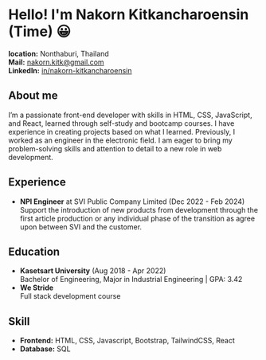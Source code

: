 # Hello! I'm Nakorn Kitkancharoensin (Time) &#128512;
**location:** Nonthaburi, Thailand <br>
**Mail:** nakorn.kitk@gmail.com <br>
**LinkedIn:** [in/nakorn-kitkancharoensin](www.linkedin.com/in/nakorn-kitkancharoensin)


## About me
I’m a passionate front-end developer with skills in HTML, CSS, JavaScript, and React, learned through self-study and bootcamp courses. I have experience in creating projects based on what I learned. Previously, I worked as an engineer in the electronic field. I am eager to bring my problem-solving skills and attention to detail to a new role in web development. 

## Experience
- **NPI Engineer** at SVI Public Company Limited (Dec 2022 - Feb 2024) <br>
Support the introduction of new products from development through the first article production or any individual phase of the transition as agree upon between SVI and the customer. 



## Education
- **Kasetsart University** (Aug 2018 - Apr 2022)<br>
Bachelor of Engineering, Major in Industrial Engineering | GPA: 3.42
- **We Stride**<br>
Full stack development course


## Skill
- **Frontend:** HTML, CSS, Javascript, Bootstrap, TailwindCSS, React
- **Database:** SQL

